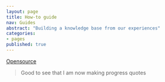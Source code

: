 ```yaml
---
layout: page
title: How-to guide
nav: Guides
abstract: "Building a knowledge base from our experiences"
categories:
- pages
published: true
---
```


[Opensource](http://ossg.bcs.org/)

>Good to see that I am now making progress quotes

